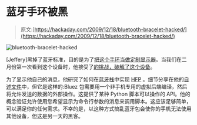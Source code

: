 # 蓝牙手环被黑

> 原文:[https://hackaday.com/2009/12/18/bluetooth-bracelet-hacked/](https://hackaday.com/2009/12/18/bluetooth-bracelet-hacked/)

![](../Images/f81b2a54fb76ee143ec084b9b90d3704.png "bluetooth-bracelet-hacked")

[Jeffery]黑掉了蓝牙标准，目的是为了[把这个手环当做定制显示器](http://ffejery.wordpress.com/2009/12/18/custom-alerts-on-a-bluetooth-enabled-bracelet/)。当我们在二月份第一次看到这个设备时，他接受了[的挑战，破解了这个设备](http://hackaday.com/2009/02/17/hackit-hackable-bluetooth-bracelet/)。

为了显示他自己的消息，他研究了如何在[蓝牙栈](http://www.bluez.org/)中实现 [HFP](http://en.wikipedia.org/wiki/Bluetooth_profile#Hands-Free_Profile_.28HFP.29) 。细节分享在他的[自述文件](http://adrestia.creativemisconfiguration.com/files/ffejery/misc/bracelet-hack/readme)中，但它是这样的:Bluez 包需要用一个非手机专用的虚拟后端编译，然后将允许发送的数据的外部操作。这提供了某种 Python 脚本可以操作的 API。他的概念验证允许使用您希望显示为命令行参数的消息来调用脚本。这应该足够简单，可以满足你的任何需求。不幸的是，以这种方式搞乱蓝牙包会使你的手机无法使用其他设备，但这是另一天的黑客。